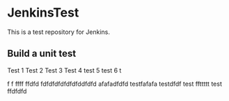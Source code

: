 # JenkinsTest
This is a test repository for Jenkins. 

## Build a unit test
Test 1
Test 2
Test 3
Test 4
test 5
test 6
t

f
f
ffff
ffdfd
fdfdfdfdfdfdfddfdfd
afafadfdfd
testfafafa
testdfdf
test
ffttttt
test
ffdfdfd

